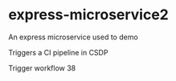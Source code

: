 # express-microservice2
An express microservice used to demo

Triggers a CI pipeline in CSDP

Trigger workflow 38
